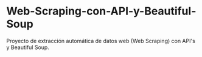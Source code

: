 # Web-Scraping-con-API-y-Beautiful-Soup
Proyecto de extracción automática de datos web (Web Scraping) con API's y Beautiful Soup.
